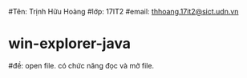#Tên: Trịnh Hữu Hoàng 
#lớp: 17IT2
#email: thhoang.17it2@sict.udn.vn
# win-explorer-java
#đề: open file.
có chức năng đọc và mở file.
